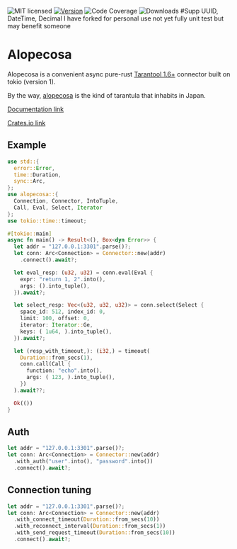 ![MIT licensed](https://img.shields.io/github/license/dedefer/alopecosa?style=for-the-badge)
[![Version](https://img.shields.io/crates/v/alopecosa?style=for-the-badge)](https://crates.io/crates/alopecosa/)
![Code Coverage](https://img.shields.io/coveralls/github/dedefer/alopecosa/main?style=for-the-badge)
![Downloads](https://img.shields.io/crates/d/alopecosa?style=for-the-badge)
#Supp UUID, DateTime, Decimal
I have forked for personal use not yet fully unit test but may benefit someone 
# Alopecosa

Alopecosa is a convenient async pure-rust [Tarantool 1.6+](https://www.tarantool.io) connector built on tokio (version 1).

By the way, [alopecosa](https://en.wikipedia.org/wiki/Alopecosa) is the kind of tarantula that inhabits in Japan.

[Documentation link](https://docs.rs/alopecosa/)

[Crates.io link](https://crates.io/crates/alopecosa/)

## Example

```rust
use std::{
  error::Error,
  time::Duration,
  sync::Arc,
};
use alopecosa::{
  Connection, Connector, IntoTuple,
  Call, Eval, Select, Iterator
};
use tokio::time::timeout;

#[tokio::main]
async fn main() -> Result<(), Box<dyn Error>> {
  let addr = "127.0.0.1:3301".parse()?;
  let conn: Arc<Connection> = Connector::new(addr)
    .connect().await?;

  let eval_resp: (u32, u32) = conn.eval(Eval {
    expr: "return 1, 2".into(),
    args: ().into_tuple(),
  }).await?;

  let select_resp: Vec<(u32, u32, u32)> = conn.select(Select {
    space_id: 512, index_id: 0,
    limit: 100, offset: 0,
    iterator: Iterator::Ge,
    keys: ( 1u64, ).into_tuple(),
  }).await?;

  let (resp_with_timeout,): (i32,) = timeout(
    Duration::from_secs(1),
    conn.call(Call {
      function: "echo".into(),
      args: ( 123, ).into_tuple(),
    })
  ).await??;

  Ok(())
}

```

## Auth

```rust
let addr = "127.0.0.1:3301".parse()?;
let conn: Arc<Connection> = Connector::new(addr)
  .with_auth("user".into(), "password".into())
  .connect().await?;
```

## Connection tuning

```rust
let addr = "127.0.0.1:3301".parse()?;
let conn: Arc<Connection> = Connector::new(addr)
  .with_connect_timeout(Duration::from_secs(10))
  .with_reconnect_interval(Duration::from_secs(1))
  .with_send_request_timeout(Duration::from_secs(10))
  .connect().await?;
```
